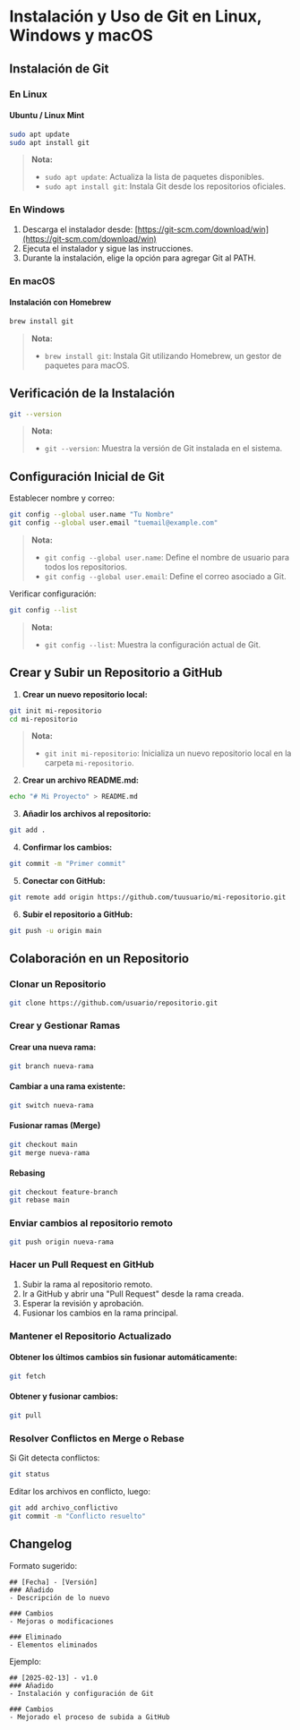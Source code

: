 # Instalación y Uso de Git en Linux, Windows y macOS

## Instalación de Git

### En Linux

#### Ubuntu / Linux Mint
```sh
sudo apt update
sudo apt install git
```
> **Nota:**
> - `sudo apt update`: Actualiza la lista de paquetes disponibles.
> - `sudo apt install git`: Instala Git desde los repositorios oficiales.

### En Windows

1. Descarga el instalador desde: [https://git-scm.com/download/win](https://git-scm.com/download/win)
2. Ejecuta el instalador y sigue las instrucciones.
3. Durante la instalación, elige la opción para agregar Git al PATH.

### En macOS

#### Instalación con Homebrew
```sh
brew install git
```
> **Nota:**
> - `brew install git`: Instala Git utilizando Homebrew, un gestor de paquetes para macOS.

## Verificación de la Instalación
```sh
git --version
```
> **Nota:**
> - `git --version`: Muestra la versión de Git instalada en el sistema.

## Configuración Inicial de Git

Establecer nombre y correo:
```sh
git config --global user.name "Tu Nombre"
git config --global user.email "tuemail@example.com"
```
> **Nota:**
> - `git config --global user.name`: Define el nombre de usuario para todos los repositorios.
> - `git config --global user.email`: Define el correo asociado a Git.

Verificar configuración:
```sh
git config --list
```
> **Nota:**
> - `git config --list`: Muestra la configuración actual de Git.

## Crear y Subir un Repositorio a GitHub

1. **Crear un nuevo repositorio local:**
```sh
git init mi-repositorio
cd mi-repositorio
```
> **Nota:**
> - `git init mi-repositorio`: Inicializa un nuevo repositorio local en la carpeta `mi-repositorio`.

2. **Crear un archivo README.md:**
```sh
echo "# Mi Proyecto" > README.md
```
3. **Añadir los archivos al repositorio:**
```sh
git add .
```
4. **Confirmar los cambios:**
```sh
git commit -m "Primer commit"
```
5. **Conectar con GitHub:**
```sh
git remote add origin https://github.com/tuusuario/mi-repositorio.git
```
6. **Subir el repositorio a GitHub:**
```sh
git push -u origin main
```

## Colaboración en un Repositorio

### Clonar un Repositorio
```sh
git clone https://github.com/usuario/repositorio.git
```

### Crear y Gestionar Ramas

#### Crear una nueva rama:
```sh
git branch nueva-rama
```

#### Cambiar a una rama existente:
```sh
git switch nueva-rama
```

#### Fusionar ramas (Merge)
```sh
git checkout main
git merge nueva-rama
```

#### Rebasing
```sh
git checkout feature-branch
git rebase main
```

### Enviar cambios al repositorio remoto
```sh
git push origin nueva-rama
```

### Hacer un Pull Request en GitHub
1. Subir la rama al repositorio remoto.
2. Ir a GitHub y abrir una "Pull Request" desde la rama creada.
3. Esperar la revisión y aprobación.
4. Fusionar los cambios en la rama principal.

### Mantener el Repositorio Actualizado

#### Obtener los últimos cambios sin fusionar automáticamente:
```sh
git fetch
```

#### Obtener y fusionar cambios:
```sh
git pull
```

### Resolver Conflictos en Merge o Rebase
Si Git detecta conflictos:
```sh
git status
```
Editar los archivos en conflicto, luego:
```sh
git add archivo_conflictivo
git commit -m "Conflicto resuelto"
```

## Changelog

Formato sugerido:
```
## [Fecha] - [Versión]
### Añadido
- Descripción de lo nuevo

### Cambios
- Mejoras o modificaciones

### Eliminado
- Elementos eliminados
```

Ejemplo:
```
## [2025-02-13] - v1.0
### Añadido
- Instalación y configuración de Git

### Cambios
- Mejorado el proceso de subida a GitHub
```
